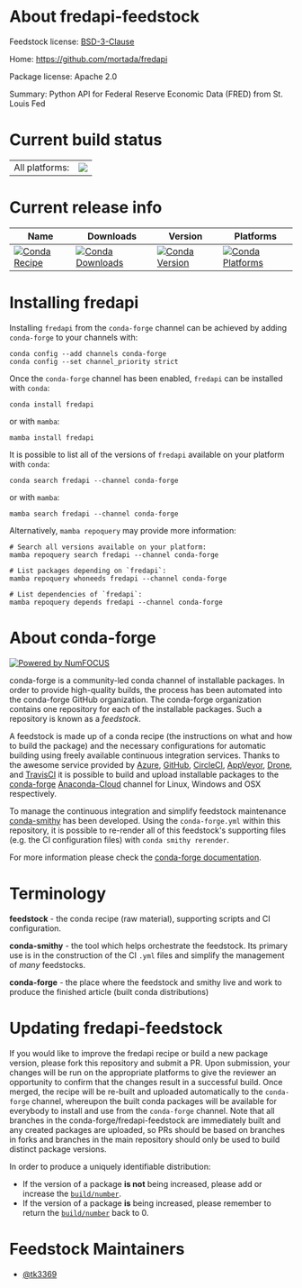 About fredapi-feedstock
=======================

Feedstock license: [BSD-3-Clause](https://github.com/conda-forge/fredapi-feedstock/blob/main/LICENSE.txt)

Home: https://github.com/mortada/fredapi

Package license: Apache 2.0

Summary: Python API for Federal Reserve Economic Data (FRED) from St. Louis Fed

Current build status
====================


<table><tr><td>All platforms:</td>
    <td>
      <a href="https://dev.azure.com/conda-forge/feedstock-builds/_build/latest?definitionId=6437&branchName=main">
        <img src="https://dev.azure.com/conda-forge/feedstock-builds/_apis/build/status/fredapi-feedstock?branchName=main">
      </a>
    </td>
  </tr>
</table>

Current release info
====================

| Name | Downloads | Version | Platforms |
| --- | --- | --- | --- |
| [![Conda Recipe](https://img.shields.io/badge/recipe-fredapi-green.svg)](https://anaconda.org/conda-forge/fredapi) | [![Conda Downloads](https://img.shields.io/conda/dn/conda-forge/fredapi.svg)](https://anaconda.org/conda-forge/fredapi) | [![Conda Version](https://img.shields.io/conda/vn/conda-forge/fredapi.svg)](https://anaconda.org/conda-forge/fredapi) | [![Conda Platforms](https://img.shields.io/conda/pn/conda-forge/fredapi.svg)](https://anaconda.org/conda-forge/fredapi) |

Installing fredapi
==================

Installing `fredapi` from the `conda-forge` channel can be achieved by adding `conda-forge` to your channels with:

```
conda config --add channels conda-forge
conda config --set channel_priority strict
```

Once the `conda-forge` channel has been enabled, `fredapi` can be installed with `conda`:

```
conda install fredapi
```

or with `mamba`:

```
mamba install fredapi
```

It is possible to list all of the versions of `fredapi` available on your platform with `conda`:

```
conda search fredapi --channel conda-forge
```

or with `mamba`:

```
mamba search fredapi --channel conda-forge
```

Alternatively, `mamba repoquery` may provide more information:

```
# Search all versions available on your platform:
mamba repoquery search fredapi --channel conda-forge

# List packages depending on `fredapi`:
mamba repoquery whoneeds fredapi --channel conda-forge

# List dependencies of `fredapi`:
mamba repoquery depends fredapi --channel conda-forge
```


About conda-forge
=================

[![Powered by
NumFOCUS](https://img.shields.io/badge/powered%20by-NumFOCUS-orange.svg?style=flat&colorA=E1523D&colorB=007D8A)](https://numfocus.org)

conda-forge is a community-led conda channel of installable packages.
In order to provide high-quality builds, the process has been automated into the
conda-forge GitHub organization. The conda-forge organization contains one repository
for each of the installable packages. Such a repository is known as a *feedstock*.

A feedstock is made up of a conda recipe (the instructions on what and how to build
the package) and the necessary configurations for automatic building using freely
available continuous integration services. Thanks to the awesome service provided by
[Azure](https://azure.microsoft.com/en-us/services/devops/), [GitHub](https://github.com/),
[CircleCI](https://circleci.com/), [AppVeyor](https://www.appveyor.com/),
[Drone](https://cloud.drone.io/welcome), and [TravisCI](https://travis-ci.com/)
it is possible to build and upload installable packages to the
[conda-forge](https://anaconda.org/conda-forge) [Anaconda-Cloud](https://anaconda.org/)
channel for Linux, Windows and OSX respectively.

To manage the continuous integration and simplify feedstock maintenance
[conda-smithy](https://github.com/conda-forge/conda-smithy) has been developed.
Using the ``conda-forge.yml`` within this repository, it is possible to re-render all of
this feedstock's supporting files (e.g. the CI configuration files) with ``conda smithy rerender``.

For more information please check the [conda-forge documentation](https://conda-forge.org/docs/).

Terminology
===========

**feedstock** - the conda recipe (raw material), supporting scripts and CI configuration.

**conda-smithy** - the tool which helps orchestrate the feedstock.
                   Its primary use is in the construction of the CI ``.yml`` files
                   and simplify the management of *many* feedstocks.

**conda-forge** - the place where the feedstock and smithy live and work to
                  produce the finished article (built conda distributions)


Updating fredapi-feedstock
==========================

If you would like to improve the fredapi recipe or build a new
package version, please fork this repository and submit a PR. Upon submission,
your changes will be run on the appropriate platforms to give the reviewer an
opportunity to confirm that the changes result in a successful build. Once
merged, the recipe will be re-built and uploaded automatically to the
`conda-forge` channel, whereupon the built conda packages will be available for
everybody to install and use from the `conda-forge` channel.
Note that all branches in the conda-forge/fredapi-feedstock are
immediately built and any created packages are uploaded, so PRs should be based
on branches in forks and branches in the main repository should only be used to
build distinct package versions.

In order to produce a uniquely identifiable distribution:
 * If the version of a package **is not** being increased, please add or increase
   the [``build/number``](https://docs.conda.io/projects/conda-build/en/latest/resources/define-metadata.html#build-number-and-string).
 * If the version of a package **is** being increased, please remember to return
   the [``build/number``](https://docs.conda.io/projects/conda-build/en/latest/resources/define-metadata.html#build-number-and-string)
   back to 0.

Feedstock Maintainers
=====================

* [@tk3369](https://github.com/tk3369/)

